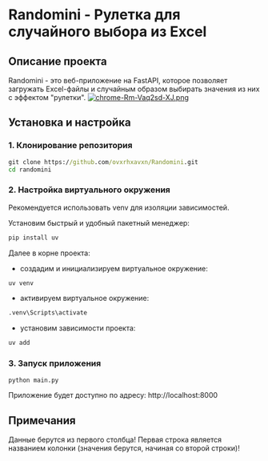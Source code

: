 # Randomini - Рулетка для случайного выбора из Excel

## Описание проекта
Randomini - это веб-приложение на FastAPI, которое позволяет загружать Excel-файлы и случайным образом выбирать значения из них с эффектом "рулетки".
[![chrome-Rm-Vaq2sd-XJ.png](https://i.postimg.cc/htCrN2st/chrome-Rm-Vaq2sd-XJ.png)](https://postimg.cc/BjKHKcRr)

## Установка и настройка
### 1. Клонирование репозитория
```bat
git clone https://github.com/ovxrhxavxn/Randomini.git
cd randomini
```
### 2. Настройка виртуального окружения
Рекомендуется использовать venv для изоляции зависимостей.

Установим быстрый и удобный пакетный менеджер:
```bat
pip install uv
```
Далее в корне проекта:
* создадим и инициализируем виртуальное окружение:
```bat
uv venv
```
* активируем виртуальное окружение:
```bat
.venv\Scripts\activate
```
* установим зависимости проекта:
```bat
uv add
```
### 3. Запуск приложения
```bat
python main.py
```
Приложение будет доступно по адресу: http://localhost:8000

## Примечания
Данные берутся из первого столбца! Первая строка является названием колонки (значения берутся, начиная со второй строки)!
